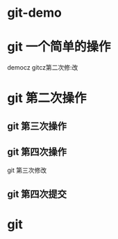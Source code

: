 # git-demo
# git 一个简单的操作
democz
gitcz第二次修:改
# git 第二次操作
## git 第三次操作
## git 第四次操作
git 第三次修改
## git 第四次提交

# git